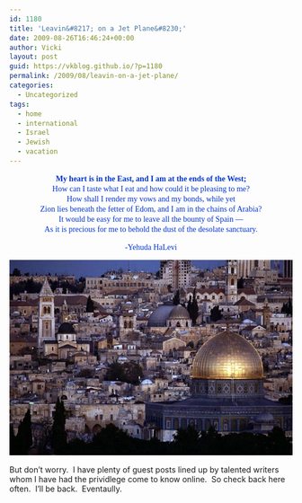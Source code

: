 ```yaml
---
id: 1180
title: 'Leavin&#8217; on a Jet Plane&#8230;'
date: 2009-08-26T16:46:24+00:00
author: Vicki
layout: post
guid: https://vkblog.github.io/?p=1180
permalink: /2009/08/leavin-on-a-jet-plane/
categories:
  - Uncategorized
tags:
  - home
  - international
  - Israel
  - Jewish
  - vacation
---
```

<p align="center">
  <span style="font-family: Verdana; color: #0033cc;"><strong>My heart is in the East, and I am at the ends of the West;</strong><br /> </span><span style="font-family: Verdana; color: #0033cc;">How can I taste what I eat and how could it be pleasing to me?</span><span style="font-family: Verdana; color: #0033cc;"><br /> How shall I render my vows and my bonds, while yet</span><span style="font-family: Verdana; color: #0033cc;"><br /> Zion lies beneath the fetter of Edom, and I am in the chains of Arabia?<br /> It would be easy for me to leave all the bounty of Spain &#8212;<br /> As it is precious for me to behold the dust of the desolate sanctuary.</span>
</p>

<p align="center">
  <span style="font-family: Verdana; color: #0033cc;">-Yehuda HaLevi<br /> </span>
</p>

[<img class="aligncenter size-full wp-image-1181" title="israel" src="https://raw.githubusercontent.com/vkblog/vkblog.github.io/master/public/img/2009/08/israel.jpg" alt="israel" width="525" height="348" />](https://raw.githubusercontent.com/vkblog/vkblog.github.io/master/public/img/2009/08/israel.jpg)

But don&#8217;t worry.  I have plenty of guest posts lined up by talented writers whom I have had the prividlege come to know online.  So check back here often.  I&#8217;ll be back.  Eventaully.